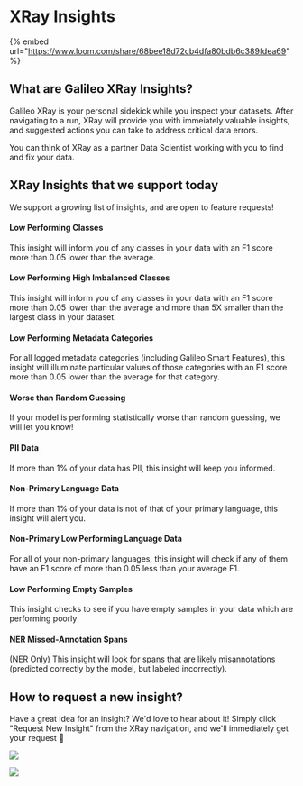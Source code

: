# XRay Insights

{% embed url="https://www.loom.com/share/68bee18d72cb4dfa80bdb6c389fdea69" %}

## What are Galileo XRay Insights?

Galileo XRay is your personal sidekick while you inspect your datasets. After navigating to a run, XRay will provide you with immeiately valuable insights, and suggested actions you can take to address critical data errors.&#x20;

You can think of XRay as a partner Data Scientist working with you to find and fix your data.

## XRay Insights that we support today

We support a growing list of insights, and are open to feature requests!

#### Low Performing Classes

This insight will inform you of any classes in your data with an F1 score more than 0.05 lower than the average.

#### Low Performing High Imbalanced Classes

This insight will inform you of any classes in your data with an F1 score more than 0.05 lower than the average and more than 5X smaller than the largest class in your dataset.

#### Low Performing Metadata Categories

For all logged metadata categories (including Galileo Smart Features), this insight will illuminate particular values of those categories with an F1 score more than 0.05 lower than the average for that category.

#### Worse than Random Guessing

If your model is performing statistically worse than random guessing, we will let you know!

#### PII Data

If more than 1% of your data has PII, this insight will keep you informed.

#### Non-Primary Language Data

If more than 1% of your data is not of that of your primary language, this insight will alert you.

#### Non-Primary Low Performing Language Data

For all of your non-primary languages, this insight will check if any of them have an F1 score of more than 0.05 less than your average F1.

#### Low Performing Empty Samples

This insight checks to see if you have empty samples in your data which are performing poorly

#### NER Missed-Annotation Spans

(NER Only) This insight will look for spans that are likely misannotations (predicted correctly by the model, but labeled incorrectly).

## How to request a new insight?

Have a great idea for an insight? We'd love to hear about it! Simply click "Request New Insight" from the XRay navigation, and we'll immediately get your request :telescope:

![](<../../.gitbook/assets/image (13).png>)

![](<../../.gitbook/assets/image (12).png>)
